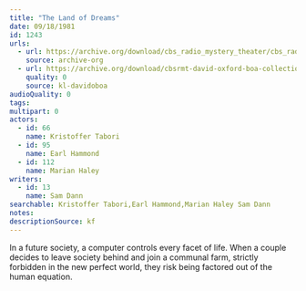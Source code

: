 ```yaml
---
title: "The Land of Dreams"
date: 09/18/1981
id: 1243
urls: 
  - url: https://archive.org/download/cbs_radio_mystery_theater/cbs_radio_mystery_theater-1201-1250.zip/cbs_radio_mystery_theater-1201-1250%2Fcbsrmt_1243_the_land_of_dreams.mp3
    source: archive-org
  - url: https://archive.org/download/cbsrmt-david-oxford-boa-collection/CBSRMT-810918-1243-The-Land-of-Dreams-(32-44)-[2007]-{BoA}.mp3
    quality: 0
    source: kl-davidoboa
audioQuality: 0
tags: 
multipart: 0
actors:  
  - id: 66
    name: Kristoffer Tabori  
  - id: 95
    name: Earl Hammond  
  - id: 112
    name: Marian Haley
writers:  
  - id: 13
    name: Sam Dann
searchable: Kristoffer Tabori,Earl Hammond,Marian Haley Sam Dann
notes: 
descriptionSource: kf
---
```

In a future society, a computer controls every facet of life. When a couple decides to leave society behind and join a communal farm, strictly forbidden in the new perfect world, they risk being factored out of the human equation.